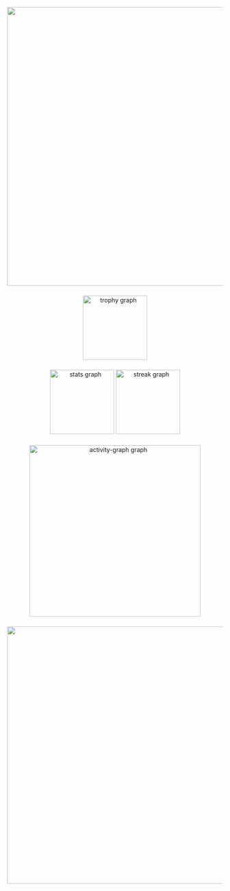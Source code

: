 <div align="center">
  <img height="650" src="https://media3.giphy.com/media/v1.Y2lkPTc5MGI3NjExanhsMWJ2Nm9tZDJxNXBydXplNTI0Y2ppeTU4c21xaXp0aXNtZnI3eSZlcD12MV9pbnRlcm5hbF9naWZfYnlfaWQmY3Q9Zw/8Tnt00vILeGSZCCHgD/giphy.gif"  />
</div>

###

<div align="center">
  <img src="https://github-profile-trophy.vercel.app?username=CyberAlbSecOP&theme=monokai&column=-1&row=1&margin-w=8&margin-h=8&no-bg=false&no-frame=false&order=4" height="150" alt="trophy graph"  />
</div>

###

<div align="center">
  <img src="https://github-readme-stats.vercel.app/api?username=CyberAlbSecOP&hide_title=false&hide_rank=true&show_icons=true&include_all_commits=true&count_private=true&disable_animations=false&theme=monokai&locale=en&hide_border=false&order=1" height="150" alt="stats graph"  />
  <img src="https://streak-stats.demolab.com?user=CyberAlbSecOP&locale=en&mode=daily&theme=monokai&hide_border=false&border_radius=5&order=3" height="150" alt="streak graph"  />
</div>

###

<div align="center">
  <img src="https://github-readme-activity-graph.vercel.app/graph?username=CyberAlbSecOP&radius=16&theme=monokai&area=true&order=5" height="400" alt="activity-graph graph"  />
</div>

###

<div align="center">
  <img height="600" src="https://media2.giphy.com/media/v1.Y2lkPTc5MGI3NjExZno2d3FlcHBkbWt2dm1zeDQ3OGs0MGY4MTljcWltbmJvYXcybGJzbiZlcD12MV9pbnRlcm5hbF9naWZfYnlfaWQmY3Q9Zw/zX5I2mET4t9ixxa2ul/giphy.gif"  />
</div>

###
